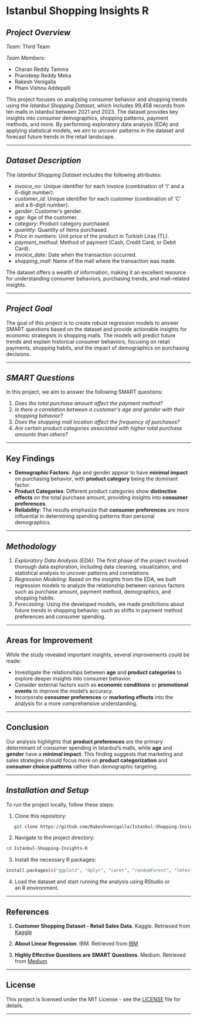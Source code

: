 # Istanbul Shopping Insights R

## *Project Overview*

*Team:* Third Team

*Team Members:*
- Charan Reddy Tamma
- Pranideep Reddy Meka
- Rakesh Venigalla
- Phani Vishnu Addepalli

This project focuses on analyzing consumer behavior and shopping trends using the *Istanbul Shopping Dataset*, which includes 99,458 records from ten malls in Istanbul between 2021 and 2023. The dataset provides key insights into consumer demographics, shopping patterns, payment methods, and more. By performing exploratory data analysis (EDA) and applying statistical models, we aim to uncover patterns in the dataset and forecast future trends in the retail landscape.

---

## *Dataset Description*

The *Istanbul Shopping Dataset* includes the following attributes:

- *invoice_no*: Unique identifier for each invoice (combination of 'I' and a 6-digit number).
- *customer_id*: Unique identifier for each customer (combination of 'C' and a 6-digit number).
- *gender*: Customer’s gender.
- *age*: Age of the customer.
- *category*: Product category purchased.
- *quantity*: Quantity of items purchased.
- *Price in numbers*: Unit price of the product in Turkish Liras (TL).
- *payment_method*: Method of payment (Cash, Credit Card, or Debit Card).
- *invoice_date*: Date when the transaction occurred.
- *shopping_mall*: Name of the mall where the transaction was made.

The dataset offers a wealth of information, making it an excellent resource for understanding consumer behaviors, purchasing trends, and mall-related insights.

---

## *Project Goal*

The goal of this project is to create robust regression models to answer SMART questions based on the dataset and provide actionable insights for economic strategists in shopping malls. The models will predict future trends and explain historical consumer behaviors, focusing on retail payments, shopping habits, and the impact of demographics on purchasing decisions.

---

## *SMART Questions*

In this project, we aim to answer the following SMART questions:

1. *Does the total purchase amount affect the payment method?*
2. *Is there a correlation between a customer's age and gender with their shopping behavior?*
3. *Does the shopping mall location affect the frequency of purchases?*
4. *Are certain product categories associated with higher total purchase amounts than others?*
---

## Key Findings
- **Demographic Factors**: Age and gender appear to have **minimal impact** on purchasing behavior, with **product category** being the dominant factor.
- **Product Categories**: Different product categories show **distinctive effects** on the total purchase amount, providing insights into **consumer preferences**.
- **Reliability**: The results emphasize that **consumer preferences** are more influential in determining spending patterns than personal demographics.

---

## *Methodology*

1. *Exploratory Data Analysis (EDA)*: The first phase of the project involved thorough data exploration, including data cleaning, visualization, and statistical analysis to uncover patterns and correlations.
2. *Regression Modeling*: Based on the insights from the EDA, we built regression models to analyze the relationship between various factors such as purchase amount, payment method, demographics, and shopping habits.
3. *Forecasting*: Using the developed models, we made predictions about future trends in shopping behavior, such as shifts in payment method preferences and consumer spending.

---

## Areas for Improvement
While the study revealed important insights, several improvements could be made:
- Investigate the relationships between **age** and **product categories** to explore deeper insights into consumer behavior.
- Consider external factors such as **economic conditions** or **promotional events** to improve the model’s accuracy.
- Incorporate **consumer preferences** or **marketing effects** into the analysis for a more comprehensive understanding.

---

## Conclusion
Our analysis highlights that **product preferences** are the primary determinant of consumer spending in Istanbul’s malls, while **age** and **gender** have a **minimal impact**. This finding suggests that marketing and sales strategies should focus more on **product categorization** and **consumer choice patterns** rather than demographic targeting.

---

## *Installation and Setup*

To run the project locally, follow these steps:

1. Clone this repository:
```bash
   git clone https://github.com/Rakeshvenigalla/Istanbul-Shopping-Insights-R.git
```
2. Navigate to the project directory:
  ```bash
  cd Istanbul-Shopping-Insights-R
  ```
3. Install the necessary R packages:
  ```bash
  install.packages(c("ggplot2", "dplyr", "caret", "randomForest", "lmtest"))
  ```
4. Load the dataset and start running the analysis using RStudio or an R environment.

---

## References

1. **Customer Shopping Dataset - Retail Sales Data**. Kaggle. Retrieved from [Kaggle](https://www.kaggle.com/code/mostafaabdelbadie/customer-shopping-dataset-retail-sales-data-eda/input)

2. **About Linear Regression**. IBM. Retrieved from [IBM](https://www.ibm.com/topics/linear-regression#:~:text=Resources-,What%20is%20linear%20regression%3F,is%20called%20the%20independent%20variable.)

3. **Highly Effective Questions are SMART Questions**. Medium. Retrieved from [Medium](https://emkautsar.medium.com/highly-effective-questions-are-smart-questions-59040efea480)

---

## License
This project is licensed under the MIT License - see the [LICENSE](LICENSE) file for details.

---
